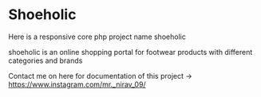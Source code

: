 # Shoeholic
Here is a responsive core php project name shoeholic

shoeholic is an online shopping portal for footwear products with different categories and brands

Contact me on here for documentation of this project -> https://www.instagram.com/mr._nirav_09/
